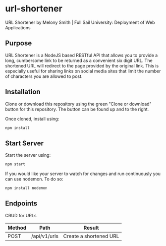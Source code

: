 # url-shortener
URL Shortener by Melony Smith | Full Sail University: Deployment of Web Applications

## Purpose
URL Shortener is a NodeJS based RESTful API that allows you to provide a long, cumbersome link to be returned as a convenient six digit  URL. The shortened URL will redirect to the page provided by the original link. This is especially useful for sharing links on social media sites that limit the number of characters you are allowed to post.

## Installation
Clone or download this repository using the green "Clone or download" button for this repository. The button can be found up and to the right.

Once cloned, install using:
```javascript
npm install
```

## Start Server
Start the server using:
```javascript
npm start
```

If you would like your server to watch for changes and run continuously you can use nodemon. To do so:
```javascript
npm install nodemon
```

## Endpoints
CRUD for URLs

Method | Path | Result
------------ | ------------- | -------------
POST  |  /api/v1/urls  |  Create a shortened URL
